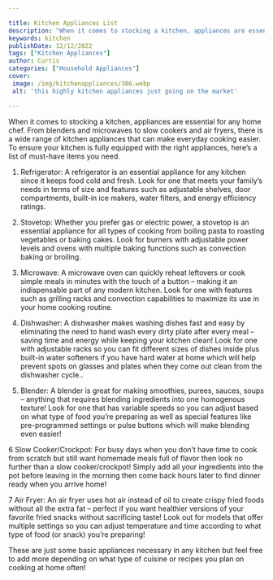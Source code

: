 ```yaml
---

title: Kitchen Appliances List
description: "When it comes to stocking a kitchen, appliances are essential for any home chef. From blenders and microwaves to slow cookers and ...scroll on and keep learning"
keywords: kitchen
publishDate: 12/12/2022
tags: ["Kitchen Appliances"]
author: Curtis
categories: ["Household Appliances"]
cover: 
 image: /img/kitchenappliances/386.webp
 alt: 'this highly kitchen appliances just going on the market'

---
```


When it comes to stocking a kitchen, appliances are essential for any home chef. From blenders and microwaves to slow cookers and air fryers, there is a wide range of kitchen appliances that can make everyday cooking easier. To ensure your kitchen is fully equipped with the right appliances, here’s a list of must-have items you need. 

1. Refrigerator: A refrigerator is an essential appliance for any kitchen since it keeps food cold and fresh. Look for one that meets your family’s needs in terms of size and features such as adjustable shelves, door compartments, built-in ice makers, water filters, and energy efficiency ratings. 

2. Stovetop: Whether you prefer gas or electric power, a stovetop is an essential appliance for all types of cooking from boiling pasta to roasting vegetables or baking cakes. Look for burners with adjustable power levels and ovens with multiple baking functions such as convection baking or broiling. 

3. Microwave: A microwave oven can quickly reheat leftovers or cook simple meals in minutes with the touch of a button – making it an indispensable part of any modern kitchen. Look for one with features such as grilling racks and convection capabilities to maximize its use in your home cooking routine. 

4. Dishwasher: A dishwasher makes washing dishes fast and easy by eliminating the need to hand wash every dirty plate after every meal – saving time and energy while keeping your kitchen clean! Look for one with adjustable racks so you can fit different sizes of dishes inside plus built-in water softeners if you have hard water at home which will help prevent spots on glasses and plates when they come out clean from the dishwasher cycle.. 

5. Blender: A blender is great for making smoothies, purees, sauces, soups – anything that requires blending ingredients into one homogenous texture! Look for one that has variable speeds so you can adjust based on what type of food you’re preparing as well as special features like pre-programmed settings or pulse buttons which will make blending even easier! 

6 Slow Cooker/Crockpot: For busy days when you don’t have time to cook from scratch but still want homemade meals full of flavor then look no further than a slow cooker/crockpot! Simply add all your ingredients into the pot before leaving in the morning then come back hours later to find dinner ready when you arrive home! 

7 Air Fryer: An air fryer uses hot air instead of oil to create crispy fried foods without all the extra fat – perfect if you want healthier versions of your favorite fried snacks without sacrificing taste! Look out for models that offer multiple settings so you can adjust temperature and time according to what type of food (or snack) you’re preparing! 

These are just some basic appliances necessary in any kitchen but feel free to add more depending on what type of cuisine or recipes you plan on cooking at home often!
